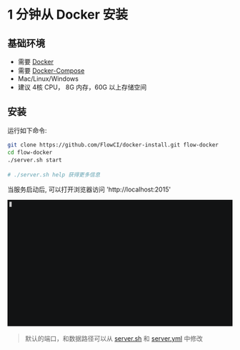 # 1 分钟从 Docker 安装

## 基础环境

- 需要 [Docker](https://docs.docker.com/install/)
- 需要 [Docker-Compose](https://docs.docker.com/compose/install/)
- Mac/Linux/Windows
- 建议 4核 CPU， 8G 内存，60G 以上存储空间

## 安装

运行如下命令:

```bash
git clone https://github.com/FlowCI/docker-install.git flow-docker
cd flow-docker
./server.sh start

# ./server.sh help 获得更多信息
```

当服务启动后, 可以打开浏览器访问 'http://localhost:2015'

![start](https://github.com/FlowCI/docs/raw/master/_images/start_server.gif)

> 默认的端口，和数据路径可以从 [server.sh](./server.sh) 和 [server.yml](./server.yml) 中修改
